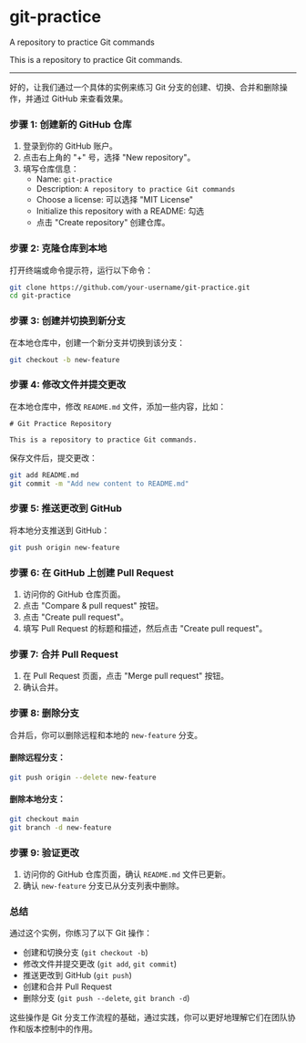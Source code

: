 # git-practice
A repository to practice Git commands

This is a repository to practice Git commands.

---------------------------------------------------------------

好的，让我们通过一个具体的实例来练习 Git 分支的创建、切换、合并和删除操作，并通过 GitHub 来查看效果。

### 步骤 1: 创建新的 GitHub 仓库

1. 登录到你的 GitHub 账户。
2. 点击右上角的 "+" 号，选择 "New repository"。
3. 填写仓库信息：
   - Name: `git-practice`
   - Description: `A repository to practice Git commands`
   - Choose a license: 可以选择 "MIT License"
   - Initialize this repository with a README: 勾选
   - 点击 "Create repository" 创建仓库。

### 步骤 2: 克隆仓库到本地

打开终端或命令提示符，运行以下命令：

```bash
git clone https://github.com/your-username/git-practice.git
cd git-practice
```

### 步骤 3: 创建并切换到新分支

在本地仓库中，创建一个新分支并切换到该分支：

```bash
git checkout -b new-feature
```

### 步骤 4: 修改文件并提交更改

在本地仓库中，修改 `README.md` 文件，添加一些内容，比如：

```
# Git Practice Repository

This is a repository to practice Git commands.
```

保存文件后，提交更改：

```bash
git add README.md
git commit -m "Add new content to README.md"
```

### 步骤 5: 推送更改到 GitHub

将本地分支推送到 GitHub：

```bash
git push origin new-feature
```

### 步骤 6: 在 GitHub 上创建 Pull Request

1. 访问你的 GitHub 仓库页面。
2. 点击 "Compare & pull request" 按钮。
3. 点击 "Create pull request"。
4. 填写 Pull Request 的标题和描述，然后点击 "Create pull request"。

### 步骤 7: 合并 Pull Request

1. 在 Pull Request 页面，点击 "Merge pull request" 按钮。
2. 确认合并。

### 步骤 8: 删除分支

合并后，你可以删除远程和本地的 `new-feature` 分支。

#### 删除远程分支：

```bash
git push origin --delete new-feature
```

#### 删除本地分支：

```bash
git checkout main
git branch -d new-feature
```

### 步骤 9: 验证更改

1. 访问你的 GitHub 仓库页面，确认 `README.md` 文件已更新。
2. 确认 `new-feature` 分支已从分支列表中删除。

### 总结

通过这个实例，你练习了以下 Git 操作：

- 创建和切换分支 (`git checkout -b`)
- 修改文件并提交更改 (`git add`, `git commit`)
- 推送更改到 GitHub (`git push`)
- 创建和合并 Pull Request
- 删除分支 (`git push --delete`, `git branch -d`)

这些操作是 Git 分支工作流程的基础，通过实践，你可以更好地理解它们在团队协作和版本控制中的作用。
